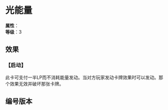 
<script setup>
let list = [
    { number: "SP01-019", url: "/packs/SP01" }
]
</script>

# 光能量

**属性**：<CardAttribute text="光"/><br>
**等级**：3

## 效果

### 【启动】

此卡可支付一半LP而不消耗能量发动。当对方玩家发动卡牌效果时可以发动。那个效果无效并破坏那张卡牌。

## 编号版本

<CardNumberBox :list="list"/>
